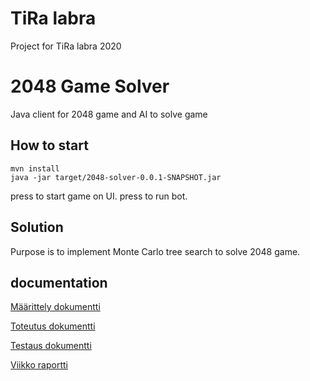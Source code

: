 # TiRa labra 

Project for TiRa labra 2020 

# 2048 Game Solver

Java client for 2048 game and AI to solve game

## How to start
```
mvn install
java -jar target/2048-solver-0.0.1-SNAPSHOT.jar 
```
press <enter> to start game on UI.
press <Space> to run bot.
## Solution

Purpose is to implement Monte Carlo tree search to solve 2048 game.

## documentation 
[Määrittely dokumentti](doc/määrittely.md)

[Toteutus dokumentti](doc/toteutus.md)

[Testaus dokumentti](doc/testaus.md)

[Viikko raportti](doc/viikkoraportti.md)
